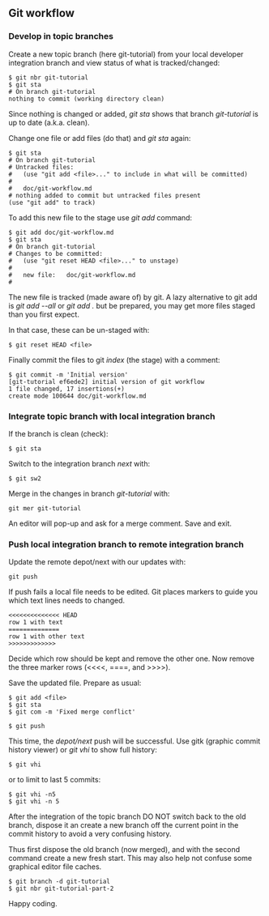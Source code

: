 ## Git workflow

### Develop in topic branches

Create a new topic branch (here git-tutorial) from your local developer
integration branch and view status of what is tracked/changed:

    $ git nbr git-tutorial
    $ git sta
    # On branch git-tutorial
    nothing to commit (working directory clean)

Since nothing is changed or added, *git sta* shows that branch
*git-tutorial* is up to date (a.k.a. clean).

Change one file or add files (do that) and *git sta* again:

    $ git sta
    # On branch git-tutorial
    # Untracked files:
    #   (use "git add <file>..." to include in what will be committed)
    #
    #	doc/git-workflow.md
    # nothing added to commit but untracked files present
    (use "git add" to track)

To add this new file to the stage use *git add* command:

    $ git add doc/git-workflow.md
    $ git sta
    # On branch git-tutorial
    # Changes to be committed:
    #   (use "git reset HEAD <file>..." to unstage)
    #
    #	new file:   doc/git-workflow.md
    #

The new file is tracked (made aware of) by git. A lazy alternative to
git add <file> is *git add --all* or *git add .* but be prepared, you
may get more files staged than you first expect.

In that case, these can be un-staged with:

    $ git reset HEAD <file>
    
Finally commit the files to git *index* (the stage) with a comment:

    $ git commit -m 'Initial version'
    [git-tutorial ef6ede2] initial version of git workflow
    1 file changed, 17 insertions(+)
    create mode 100644 doc/git-workflow.md


### Integrate topic branch with local integration branch

If the branch is clean (check):

    $ git sta
    
    
Switch to the integration branch *next* with:

    $ git sw2
    
Merge in the changes in branch *git-tutorial* with:

    git mer git-tutorial
    
An editor will pop-up and ask for a merge comment.
Save and exit.


### Push local integration branch to remote integration branch

Update the remote depot/next with our updates with:

    git push
    
If push fails a local file needs to be edited. Git places markers
to guide you which text lines needs to changed.

    <<<<<<<<<<<<<< HEAD
    row 1 with text
    ==============
    row 1 with other text
    >>>>>>>>>>>>>

Decide which row should be kept and remove the other one.
Now remove the three marker rows (<<<<, ====, and >>>>).

Save the updated file. Prepare as usual:

    $ git add <file>
    $ git sta
    $ git com -m 'Fixed merge conflict'
    
    $ git push

This time, the *depot/next* push will be successful. Use gitk (graphic
commit history viewer) or *git vhi* to show full history:

    $ git vhi
    
or to limit to last 5 commits:

    $ git vhi -n5
    $ git vhi -n 5    

After the integration of the topic branch DO NOT switch back to the
old branch, dispose it an create a new branch off the current point
in the commit history to avoid a very confusing history.

Thus first dispose the old branch (now merged), and with the second
command create a new fresh start. This may also help not confuse some
graphical editor file caches.

    $ git branch -d git-tutorial
    $ git nbr git-tutorial-part-2

Happy coding.
    
